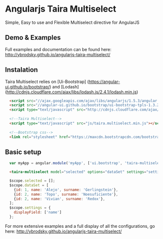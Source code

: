 # Angularjs Taira Multiselect
Simple, Easy to use and Flexible Multiselect directive for AngularJS


## Demo & Examples
Full examples and documentation can be found here: http://ybrodsky.github.io/angularjs-taira-multiselect/


## Instalation

Taira Multiselect relies on [Ui-Bootstrap] (https://angular-ui.github.io/bootstrap/) and [Lodash] (http://cdnjs.cloudflare.com/ajax/libs/lodash.js/2.4.1/lodash.min.js)
```html
  <script src="//ajax.googleapis.com/ajax/libs/angularjs/1.5.3/angular.js"></script>
  <script src="//angular-ui.github.io/bootstrap/ui-bootstrap-tpls-1.3.2.js"></script>
  <script type="text/javascript" src="http://cdnjs.cloudflare.com/ajax/libs/lodash.js/2.4.1/lodash.min.js"></script>
  
  <!--Taira Multiselect-->
  <script type="text/javascript" src="js/taira.multiselect.min.js"></script>
  
  <!--Bootstrap css-->
  <link rel="stylesheet" href="https://maxcdn.bootstrapcdn.com/bootstrap/3.3.6/css/bootstrap.min.css">
```

## Basic setup

```javascript
  var myApp = angular.module('myApp', ['ui.bootstrap', 'taira-multiselect']);
```

```html
  <taira-multiselect model="selected" options="dataSet" settings="settings"></taira-multiselect>
```

```javascript
  $scope.selected = [];
  $scope.dataSet = [
    {id: 1, name: 'Alejo', surname: 'Gerlingstein'},
    {id: 2, name: 'Topo', surname: 'Noesuficiente'},
    {id: 2, name: 'Vivian', surname: 'Redox'},
  ];
  $scope.settings = {
    displayField: ['name']        
  };
```


For more extensive examples and a full display of all the configurations, go here: http://ybrodsky.github.io/angularjs-taira-multiselect/
